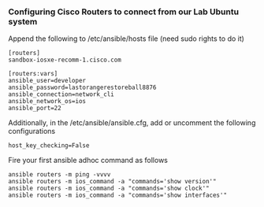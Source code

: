 ### Configuring Cisco Routers to connect from our Lab Ubuntu system


Append the following to /etc/ansible/hosts file (need sudo rights to do it) <br>

```
[routers]
sandbox-iosxe-recomm-1.cisco.com

[routers:vars]
ansible_user=developer
ansible_password=lastorangerestoreball8876
ansible_connection=network_cli
ansible_network_os=ios
ansible_port=22
```

Additionally, in the /etc/ansible/ansible.cfg, add or uncomment the following configurations<br>

```
host_key_checking=False
```

Fire your first ansible adhoc command as follows <br>

```
ansible routers -m ping -vvvv
ansible routers -m ios_command -a "commands='show version'"
ansible routers -m ios_command -a "commands='show clock'"
ansible routers -m ios_command -a "commands='show interfaces'"
```
